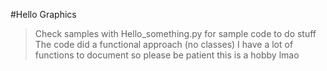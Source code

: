 #Hello Graphics
>Check samples with Hello_something.py for sample code to do stuff
>The code did a functional approach (no classes)
>I have a lot of functions to document so please be patient this is a hobby lmao
